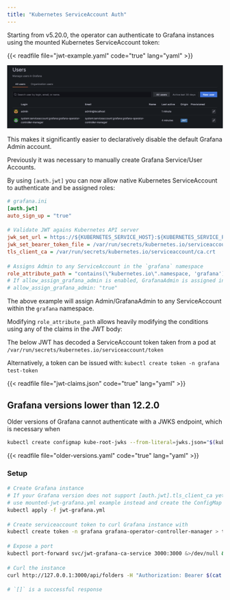 ```yaml
---
title: "Kubernetes ServiceAccount Auth"
---
```


<!-- Intro -->

Starting from v5.20.0, the operator can authenticate to Grafana instances using the mounted Kubernetes ServiceAccount token:

<!-- Examples and options -->

{{< readfile file="jwt-example.yaml" code="true" lang="yaml" >}}

<!-- Result -->

![Account created via JWT authentication in Grafana](./jwt-account.png)

This makes it significantly easier to declaratively disable the default Grafana Admin account.

<!-- Mechanisms -->

Previously it was necessary to manually create Grafana Service/User Accounts.

By using `[auth.jwt]` you can now allow native Kubernetes ServiceAccount to authenticate and be assigned roles:

```ini
# grafana.ini
[auth.jwt]
auto_sign_up = "true"

# Validate JWT agains Kubernetes API server
jwk_set_url = https://${KUBERNETES_SERVICE_HOST}:${KUBERNETES_SERVICE_PORT_HTTPS}/openid/v1/jwks
jwk_set_bearer_token_file = /var/run/secrets/kubernetes.io/serviceaccount/token
tls_client_ca = /var/run/secrets/kubernetes.io/serviceaccount/ca.crt

# Assigns Admin to any ServiceAccount in the `grafana` namespace
role_attribute_path = "contains(\"kubernetes.io\".namespace, 'grafana') && 'GrafanaAdmin' || 'None'"
# If allow_assign_grafana_admin is enabled, GrafanaAdmin is assigned instead
# allow_assign_grafana_admin: "true"
```

The above example will assign Admin/GrafanaAdmin to any ServiceAccount within the `grafana` namespace.

Modifying `role_attribute_path` allows heavily modifying the conditions using any of the claims in the JWT body:

The below JWT has decoded a ServiceAccount token taken from a pod at `/var/run/secrets/kubernetes.io/serviceaccount/token`

Alternatively, a token can be issued with: `kubectl create token -n grafana test-token`

{{< readfile file="jwt-claims.json" code="true" lang="yaml" >}}


## Grafana versions lower than 12.2.0

Older versions of Grafana cannot authenticate with a JWKS endpoint, which is necessary when

```bash
kubectl create configmap kube-root-jwks --from-literal=jwks.json="$(kubectl get --raw /openid/v1/jwks)"
```

{{< readfile file="older-versions.yaml" code="true" lang="yaml" >}}

### Setup

```bash
# Create Grafana instance
# If your Grafana version does not support [auth.jwt].tls_client_ca yet,
# use mounted-jwt-grafana.yml example instead and create the ConfigMap first
kubectl apply -f jwt-grafana.yml

# Create serviceaccount token to curl Grafana instance with
kubectl create token -n grafana grafana-operator-controller-manager > token

# Expose a port
kubectl port-forward svc/jwt-grafana-ca-service 3000:3000 &>/dev/null &

# Curl the instance
curl http://127.0.0.1:3000/api/folders -H "Authorization: Bearer $(cat token)"

# `[]` is a successful response
```
